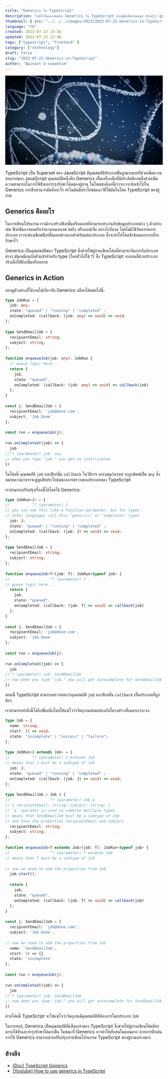 ```yaml
---
title: "Generics ใน TypeScript"
description: "เข้าใจในแนวคิดของ Generics ใน TypeScript ด้วยคู่มือที่ครอบคลุม เรียนรู้ว่า generics คืออะไร ทําไมมันมีประโยชน์ และวิธีใช้มันในโค้ด TypeScript ของคุณด้วยตัวอย่างที่ใช้งานได้"
thumbnail: { src: "../../../images/2023/2023-07-22-Generics-in-TypeScript/generics-unsplash-brano.jpg", alt: "generics-unsplash-brano" }
language: "th"
created: 2023-07-22 14:58
updated: 2023-07-23 12:40
tags: ["typescript", "frontend" ]
category: ["technology"]
draft: false
slug: "2023-07-22-Generics-in-TypeScript"
author: "Apinant U-suwantim"
---
```


![generics-unsplash-brano](../../../images/2023/2023-07-22-Generics-in-TypeScript/generics-unsplash-brano.jpg)

TypeScript เป็น Superset ของ JavaScript มีคุณสมบัติประเภทขั้นสูงมากมายที่ช่วยเพิ่มความสามารถของ JavaScript คุณสมบัติหนึ่งคือ Generics เป็นเครื่องมือที่มีประสิทธิภาพซึ่งช่วยเพิ่มความสามารถในการใช้ซ้ําและบํารุงรักษาโค้ดของผู้อ่าน ในโพสต์บล็อกนี้เราจะเจาะลึกเข้าไปใน Generics การสืบสวนว่ามันคืออะไร ทําไมมันมีประโยชน์และวิธีใช้มันในโค้ด TypeScript ของผู้อ่าน

## Generics คืออะไร

ในการเขียนโปรแกรม เรามักจะสร้างฟังก์ชั่นหรือคลาสที่สามารถทํางานกับข้อมูลประเภทต่าง ๆ ตัวอย่างเช่น ฟังก์ชันอาจยอมรับจํานวนหมายเลข สตริง หรือออปเจ็ค อย่างไรก็ตาม โดยไม่มีวิธีจัดการหลายประเภท เราจะต้องเขียนฟังก์ชั่นแยกต่างหากสําหรับแต่ละประเภท ซึ่งจะทําให้โค้ดซ้ําซ้อนและยากที่จะรักษาไว้

Generics เป็นคุณสมบัติของ TypeScript ซึ่งช่วยให้ผู้อ่านเขียนโค้ดที่สามารถจัดการกับประเภทต่างๆ
มันเหมือนกับตัวแปรสําหรับ type (โดยทั่วไปใช้ `T`) ซึ่ง TypeScript จะแทนที่ด้วยประเภทจริงเมื่อใช้ฟังก์ชั่นหรือคลาส


## Generics in Action

ลองดูตัวอย่างที่ใช้งานได้เกี่ยวกับ Generics
บล็อกโค้ดต่อไปนี้:

```typescript
type JobRun = {
  job: any;
  state: "queued" | "running" | "completed" ;
  onCompleted: (callback: (job: any) => void) => void;
};

type SendEmailJob = {
  recipientEmail: string;
  subject: string;
};

function enqueueJob(job: any): JobRun {
  // queue logic here ...
  return {
    job,
    state: "queued",
    onCompleted: (callback: (job: any) => void) => callback(job)
  };
}

const j: SendEmailJob = {
  recipientEmail: 'job@done.com',
  subject: 'Job Done'
};

const run = enqueueJob(j);

run.onCompleted((job) => {
  job
//^? (parameter) job: any
// when you type "job." you get no intellisense
})

```

ในโค้ดนี้ คุณสมบัติ `job` และฟังก์ชั่น `callback` ในวิธีการ `onCompleted` จะถูกพิมพ์เป็น `any` ซึ่งหมายความว่าเราจะสูญเสียประโยชน์ของการตรวจสอบประเภทของ TypeScript

เราสามารถปรับปรุงเรื่องนี้ได้โดยใช้ Generics:

```typescript
type JobRun<J> = {
//          ^? (parameter) J
// you can see this like a function parameter, but for types
// other languages call this "generics" or "templates" types
  job: J;
  state: "queued" | "running" | "completed" ;
  onCompleted: (callback: (job: J) => void) => void;
};

type SendEmailJob = {
  recipientEmail: string;
  subject: string;
};

function enqueueJob<T>(job: T): JobRun<typeof job> {
//                  ^? (parameter) T
// queue logic here ...
  return {
    job,
    state: "queued",
    onCompleted: (callback: (job: T) => void) => callback(job)
  };
}

const j: SendEmailJob = {
  recipientEmail: 'job@done.com',
  subject: 'Job Done'
};

const run = enqueueJob(j);

run.onCompleted((job) => {
  job
//^? (parameter) job: SendEmailJob
// now when you type "job." you will get autocomplete for SendEmailJob
})

```

ตอนนี้ TypeScript สามารถตรวจสอบว่าคุณสมบัติ `job` และฟังก์ชั่น `callback` เป็นประเภทที่ถูกต้อง

เราสามารถทําสิ่งนี้ได้อีกขั้นหนึ่งโดยให้แน่ใจว่าวัตถุงานสอดคล้องกับโครงสร้างที่เฉพาะเจาะจง:

```typescript
type Job = {
  name: string;
  start: () => void;
  state: "incomplete" | "success" | "failure";
};

type JobRun<J extends Job> = {
//          ^? (parameter) J extends Job
// means that J must be a subtype of Job
  job: J;
  state: "queued" | "running" | "completed" ;
  onCompleted: (callback: (job: J) => void) => void;
};

type SendEmailJob = Job & {
//                  ^? (parameter) Job &
// { recipientEmail: string; subject: string; }
// `&` operator is used to combine multiple types.
// means that SendEmailJob must be a subtype of Job
// and have the properties recipientEmail and subject
  recipientEmail: string;
  subject: string;
};

function enqueueJob<T extends Job>(job: T): JobRun<typeof job> {
//                  ^? (parameter) T extends Job
// means that T must be a subtype of Job

// now we need to add the properties from Job
  job.start();

  return {
    job,
    state: "queued",
    onCompleted: (callback: (job: T) => void) => callback(job)
  };
}

const j: SendEmailJob = {
  recipientEmail: 'job@done.com',
  subject: 'Job Done',

// now we need to add the properties from Job
  name: 'SendEmailJob',
  start: () => {},
  state: 'incomplete'
};

const run = enqueueJob(j);

run.onCompleted((job) => {
  job
//^? (parameter) job: SendEmailJob
// now when you type "job." you will get autocomplete for SendEmailJob
})
```

ด้วยโค้ดนี้ TypeScript จะให้แน่ใจว่าวัตถุงานมีคุณสมบัติที่ต้องการโดยประเภท `Job`

ในการสรุป, Generics เป็นคุณสมบัติที่แข็งแกร่งของ TypeScript ซึ่งช่วยให้ผู้อ่านเขียนโค้ดที่สามารถใช้ซ้ําและบํารุงรักษาได้มากขึ้น ในขณะที่ Generics อาจทําให้สับสนในตอนแรก ด้วยการฝึกฝนการใช้ Generics สามารถช่วยปรับปรุงการเขียนโปรแกรม TypeScript ของผู้อ่านอย่างมาก

## อ้างอิง

- [(Doc) TypeScript Generics](https://www.typescriptlang.org/docs/handbook/2/generics.html)
- [(Youtube) How to use generics in TypeScript](https://youtu.be/t0qQSujSslQ)

